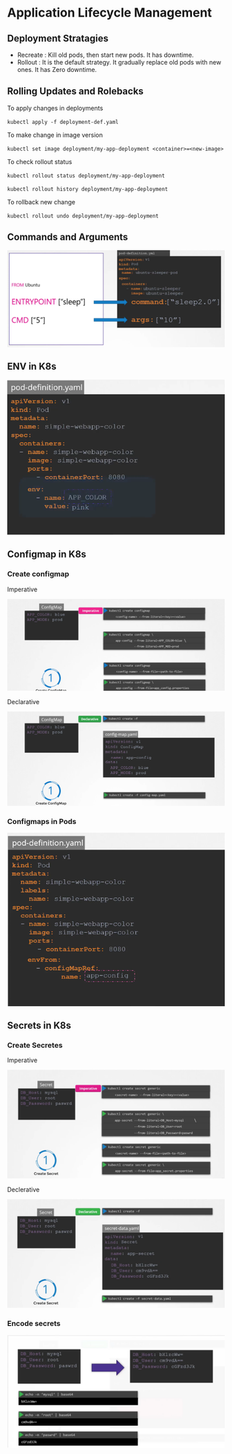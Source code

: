 # Application Lifecycle Management

## Deployment Stratagies

- Recreate : Kill old pods, then start new pods. It has downtime.
- Rollout : It is the default strategy. It gradually replace old pods with new ones.  It has Zero downtime.

## Rolling Updates and Rolebacks

To apply changes in deployments

`kubectl apply -f deployment-def.yaml`

To make change in image version

`kubectl set image deployment/my-app-deployment <container>=<new-image>`

To check rollout status

`kubectl rollout status deployment/my-app-deployment`

`kubectl rollout history deployment/my-app-deployment`

To rollback new change

`kubectl rollout undo deployment/my-app-deployment`

## Commands and Arguments

![command-args](images/cmd-arg.png)

## ENV in K8s

![env-pod](images/env.png)

## Configmap in K8s

### Create configmap

Imperative

![configmap-imparative](images/configmap-imparative.png)

Declarative

![configmap-declarative.png](images/configmap-declarative.png)

### Configmaps in Pods
![configmap-pod.png](images/configmap-pod.png)

## Secrets in K8s

### Create Secretes

Imperative

![secret-imperative.png](images/secret-imperative.png)

Declerative

![secret-declerative.png](images/secret-declerative.png)

### Encode secrets

![secret-encode.png](images/secret-encode.png)







